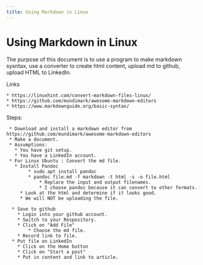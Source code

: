 ```yaml
---
title: Using Markdown in Linux
---
```



# Using Markdown in Linux

The purpose of this document is to use a program to make markdown sysntax, use a converter to create html content, upload md to github, upload HTML to LinkedIn. 

Links

    * https://linuxhint.com/convert-markdown-files-linux/
    * https://github.com/mundimark/awesome-markdown-editors
    * https://www.markdownguide.org/basic-syntax/


Steps: 
    
     * Download and install a markdown editor from https://github.com/mundimark/awesome-markdown-editors
     * Make a document.
     * Assumptions: 
       * You have git setup.
       * You have a LinkedIn account. 
     * For Linux Ubuntu : Convert the md file. 
       * Install Pandoc
            * sudo apt install pandoc
            * pandoc file.md -f markdown -t html -s -o file.html
                * Replace the input and output filenames. 
                * I choose pandoc because it can convert to other formats.
         * Look at the html and determine if it looks good. 
         * We will NOT be uploading the file. 
         
      * Save to github
        * Login into your github account. 
        * Switch to your Respository. 
        * Click on "Add File"
            * Choose the md file. 
        * Record link to file.     
      * Put file on LinkedIn
        * Click on the Home button
        * Click on "Start a post"
        * Put in content and link to article. 
        
                
                
                